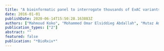 ```yaml
---
title: "A bioinformatic panel to interrogate thousands of ExAC variants with minor reference allele that are missed by conventional variant calling"
date: 2016-01-01
publishDate: 2020-06-14T15:50:28.163883Z
authors: ["Mahmoud Koko", "Mohammed Omar Elsiddieg Abdallah", "Mutaz Amin", "Muntaser Ibrahim"]
publication_types: ["2"]
abstract: ""
featured: false
publication: "*BioRxiv*"
---
```


